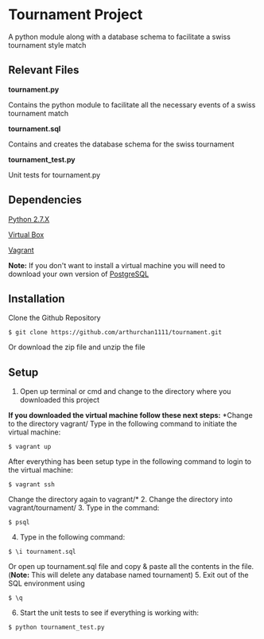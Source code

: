 # Tournament Project
A python module along with a database schema to facilitate a swiss tournament style match

## Relevant Files

**tournament.py**

Contains the python module to facilitate all the necessary events of a swiss tournament match

**tournament.sql**

Contains and creates the database schema for the swiss tournament

**tournament_test.py**

Unit tests for tournament.py

## Dependencies
[Python 2.7.X](https://www.python.org/downloads/)  

[Virtual Box](https://www.virtualbox.org/wiki/Downloads)

[Vagrant](https://www.vagrantup.com/downloads.html)

**Note:** If you don't want to install a virtual machine you will need to download your own version of [PostgreSQL](https://www.postgresql.org/download/)

##  Installation
Clone the Github Repository
```
$ git clone https://github.com/arthurchan1111/tournament.git
```
Or download the zip file and unzip the file

## Setup

1. Open up terminal or cmd and change to the directory where you downloaded this project

**If you downloaded the virtual machine follow these next steps:**
  *Change to the directory vagrant/
  Type in the following command to initiate the virtual machine:
  ```
  $ vagrant up
  ```
  After everything has been setup type in the following command to login to the virtual machine:
  ```
  $ vagrant ssh
  ```
  Change the directory again to vagrant/*
2. Change the directory into vagrant/tournament/
3. Type in the command:

  ```
  $ psql
  ```
4. Type in the following command:

  ```
  $ \i tournament.sql
  ```
 Or open up tournament.sql file and copy & paste all the contents in the file. (**Note:** This will delete any database named tournament)
5. Exit out of the SQL environment using
  ```
  $ \q
  ```
6. Start the unit tests to see if everything is working with:
  ```
  $ python tournament_test.py
  ```
